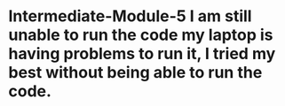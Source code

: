 # Intermediate-Module-5 I am still unable to run the code my laptop is having problems to run it, I tried my best without being able to run the code. 
